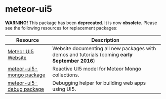 # meteor-ui5
**WARNING!** This package has been **deprecated**.  It is now **obsolete**.  Please see the following resources for replacement packages:

| Resource | Description |
| -------- | ----------- |
| [Meteor UI5 Website](http://meteor-ui5.propellerlabs.io) | Website documenting all new packages with demos and tutorials (coming **early September 2016**) |
| [meteor-ui5-mongo package](https://github.com/propellerlabsio/meteor-ui5-mongo) | Reactive UI5 model for Meteor Mongo collections. |
| [meteor-ui5-debug package](https://github.com/propellerlabsio/meteor-ui5-debug) | Debugging helper for building web apps using UI5. |
